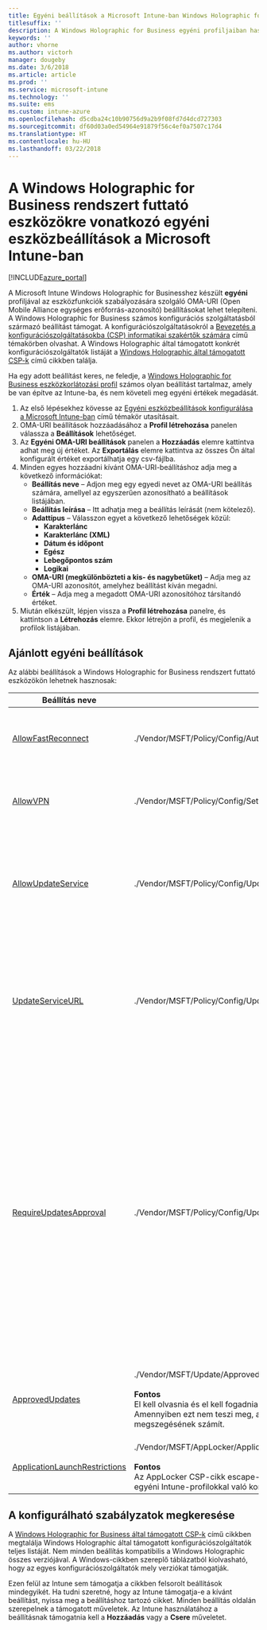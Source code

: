 ```yaml
---
title: Egyéni beállítások a Microsoft Intune-ban Windows Holographic for Business esetén
titlesuffix: ''
description: A Windows Holographic for Business egyéni profiljaiban használható egyéni beállítások ismertetése.
keywords: ''
author: vhorne
ms.author: victorh
manager: dougeby
ms.date: 3/6/2018
ms.article: article
ms.prod: ''
ms.service: microsoft-intune
ms.technology: ''
ms.suite: ems
ms.custom: intune-azure
ms.openlocfilehash: d5cdba24c10b90756d9a2b9f08fd7d4dcd727303
ms.sourcegitcommit: df60d03a0ed54964e91879f56c4ef0a7507c17d4
ms.translationtype: HT
ms.contentlocale: hu-HU
ms.lasthandoff: 03/22/2018
---
```

# <a name="microsoft-intune-custom-device-settings-for-devices-running-windows-holographic-for-business"></a>A Windows Holographic for Business rendszert futtató eszközökre vonatkozó egyéni eszközbeállítások a Microsoft Intune-ban

[!INCLUDE[azure_portal](./includes/azure_portal.md)]

 A Microsoft Intune Windows Holographic for Businesshez készült **egyéni** profiljával az eszközfunkciók szabályozására szolgáló OMA-URI (Open Mobile Alliance egységes erőforrás-azonosító) beállításokat lehet telepíteni. A Windows Holographic for Business számos konfigurációs szolgáltatásból származó beállítást támogat. A konfigurációszolgáltatásokról a [Bevezetés a konfigurációszolgáltatásokba (CSP) informatikai szakértők számára](https://technet.microsoft.com/itpro/windows/manage/how-it-pros-can-use-configuration-service-providers) című témakörben olvashat. A Windows Holographic által támogatott konkrét konfigurációszolgáltatók listáját a [Windows Holographic által támogatott CSP-k](https://docs.microsoft.com/windows/client-management/mdm/configuration-service-provider-reference#hololens) című cikkben találja.

Ha egy adott beállítást keres, ne feledje, a [Windows Holographic for Business eszközkorlátozási profil](device-restrictions-windows-holographic.md) számos olyan beállítást tartalmaz, amely be van építve az Intune-ba, és nem követeli meg egyéni értékek megadását.

1. Az első lépésekhez kövesse az [Egyéni eszközbeállítások konfigurálása a Microsoft Intune-ban](custom-settings-configure.md) című témakör utasításait.
2. OMA-URI beállítások hozzáadásához a **Profil létrehozása** panelen válassza a **Beállítások** lehetőséget.
3. Az **Egyéni OMA-URI beállítások** panelen a **Hozzáadás** elemre kattintva adhat meg új értéket. Az **Exportálás** elemre kattintva az összes Ön által konfigurált értéket exportálhatja egy csv-fájlba.
4. Minden egyes hozzáadni kívánt OMA-URI-beállításhoz adja meg a következő információkat:
    - **Beállítás neve** – Adjon meg egy egyedi nevet az OMA-URI beállítás számára, amellyel az egyszerűen azonosítható a beállítások listájában.
    - **Beállítás leírása** – Itt adhatja meg a beállítás leírását (nem kötelező).
    - **Adattípus** – Válasszon egyet a következő lehetőségek közül:
        - **Karakterlánc**
        - **Karakterlánc (XML)**
        - **Dátum és időpont**
        - **Egész**
        - **Lebegőpontos szám**
        - **Logikai**
    - **OMA-URI (megkülönbözteti a kis- és nagybetűket)** – Adja meg az OMA-URI azonosítót, amelyhez beállítást kíván megadni.
    - **Érték** – Adja meg a megadott OMA-URI azonosítóhoz társítandó értéket.
1. Miután elkészült, lépjen vissza a **Profil létrehozása** panelre, és kattintson a **Létrehozás** elemre.
Ekkor létrejön a profil, és megjelenik a profilok listájában.

## <a name="recommended-custom-settings"></a>Ajánlott egyéni beállítások

Az alábbi beállítások a Windows Holographic for Business rendszert futtató eszközökön lehetnek hasznosak:


|Beállítás neve|OMA-URI|Adattípus  |
|---------|---------|---------|
|[AllowFastReconnect](https://docs.microsoft.com/windows/client-management/mdm/policy-csp-authentication#authentication-allowfastreconnect)|./Vendor/MSFT/Policy/Config/Authentication/AllowFastReconnect|Egész szám<br>0 – Nem engedélyezett<br>1 – engedélyezett (alapértelmezés)|
|[AllowVPN](https://docs.microsoft.com/windows/client-management/mdm/policy-csp-settings#settings-allowvpn)|./Vendor/MSFT/Policy/Config/Settings/AllowVPN|Egész szám<br>0 – Nem engedélyezett<br>1 – engedélyezett (alapértelmezés)|
|[AllowUpdateService](https://docs.microsoft.com/windows/client-management/mdm/policy-csp-update#update-allowupdateservice)|./Vendor/MSFT/Policy/Config/Update/AllowUpdateService|Egész szám<br>0 – A frissítési szolgáltatás nincs engedélyezve <br>1 – A frissítési szolgáltatás engedélyezve van (alapértelmezés).|
|[UpdateServiceURL](https://docs.microsoft.com/windows/client-management/mdm/policy-csp-update#update-updateserviceurl)|./Vendor/MSFT/Policy/Config/Update/UpdateServiceUrl|Karakterlánc<br>URL – Az eszköz frissítéseket keres a WSUS-kiszolgálótól a megadott URL-címen.<br>Nincs beállítva – Az eszköz a Microsoft Update szolgáltatásból keres frissítéseket.|
|[RequireUpdatesApproval](https://docs.microsoft.com/windows/client-management/mdm/policy-csp-update#update-requireupdateapproval)|./Vendor/MSFT/Policy/Config/Update/RequireUpdateApproval|Egész szám<br>0 – Nincs konfigurálva. Az eszköz minden alkalmazható frissítést telepít.<br>1 – Az eszköz csak azokat a frissítéseket telepíti, amelyek alkalmazhatók és a jóváhagyott frissítések listáján is szerepelnek. Állítsa ezt a szabályzatot 1 értékre, ha azt szeretné, hogy az informatikai részleg vezérelje az eszközfrissítések üzembe helyezését, például ha az üzembe helyezés előtt tesztelésre van szükség.|
|[ApprovedUpdates](https://docs.microsoft.com/windows/client-management/mdm/update-csp)|./Vendor/MSFT/Update/ApprovedUpdates<br><br>**Fontos**<br>El kell olvasnia és el kell fogadnia a végfelhasználói nevében a frissítési licencfeltételeket. Amennyiben ezt nem teszi meg, az a jogi vagy szerződéses kötelezettségek megszegésének számít.|A frissítések jóváhagyásának és a licencfeltételek a végfelhasználók nevében történő elfogadásának csomópontja.|
[ApplicationLaunchRestrictions](https://docs.microsoft.com/windows/client-management/mdm/applocker-csp)|./Vendor/MSFT/AppLocker/ApplicationLaunchRestrictions/*Grouping*/*ApplicationType*/Policy<br><br>**Fontos**<br>Az AppLocker CSP-cikk escape-karakterrel jelölt XML-példákat használ. A beállítások egyéni Intune-profilokkal való konfigurálásához hagyományos XML-t kell használnia.|Karakterlánc<br>További információt az [AppLocker CSP](https://docs.microsoft.com/windows/client-management/mdm/applocker-csp) cikkben találhat.

## <a name="how-to-find-the-policies-you-can-configure"></a>A konfigurálható szabályzatok megkeresése

A [Windows Holographic for Business által támogatott CSP-k](https://docs.microsoft.com/windows/client-management/mdm/configuration-service-provider-reference#hololens) című cikkben megtalálja Windows Holographic által támogatott konfigurációszolgáltatók teljes listáját. Nem minden beállítás kompatibilis a Windows Holographic összes verziójával. A Windows-cikkben szereplő táblázatból kiolvasható, hogy az egyes konfigurációszolgáltatók mely verziókat támogatják.

Ezen felül az Intune sem támogatja a cikkben felsorolt beállítások mindegyikét. Ha tudni szeretné, hogy az Intune támogatja-e a kívánt beállítást, nyissa meg a beállításhoz tartozó cikket. Minden beállítás oldalán szerepelnek a támogatott műveletek. Az Intune használatához a beállításnak támogatnia kell a **Hozzáadás** vagy a **Csere** műveletet.
